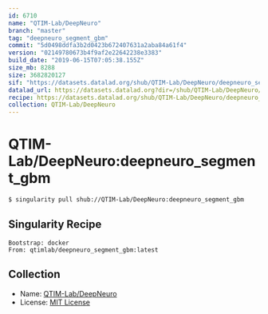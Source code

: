 ```yaml
---
id: 6710
name: "QTIM-Lab/DeepNeuro"
branch: "master"
tag: "deepneuro_segment_gbm"
commit: "5d0498ddfa3b2d0423b672407631a2aba84a61f4"
version: "02149780673b4f9af2e22642238e3383"
build_date: "2019-06-15T07:05:38.155Z"
size_mb: 8288
size: 3682820127
sif: "https://datasets.datalad.org/shub/QTIM-Lab/DeepNeuro/deepneuro_segment_gbm/2019-06-15-5d0498dd-02149780/02149780673b4f9af2e22642238e3383.simg"
datalad_url: https://datasets.datalad.org?dir=/shub/QTIM-Lab/DeepNeuro/deepneuro_segment_gbm/2019-06-15-5d0498dd-02149780/
recipe: https://datasets.datalad.org/shub/QTIM-Lab/DeepNeuro/deepneuro_segment_gbm/2019-06-15-5d0498dd-02149780/Singularity
collection: QTIM-Lab/DeepNeuro
---
```


# QTIM-Lab/DeepNeuro:deepneuro_segment_gbm

```bash
$ singularity pull shub://QTIM-Lab/DeepNeuro:deepneuro_segment_gbm
```

## Singularity Recipe

```singularity
Bootstrap: docker
From: qtimlab/deepneuro_segment_gbm:latest
```

## Collection

 - Name: [QTIM-Lab/DeepNeuro](https://github.com/QTIM-Lab/DeepNeuro)
 - License: [MIT License](https://api.github.com/licenses/mit)

